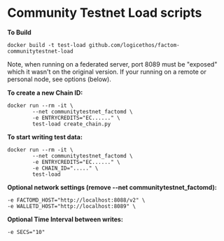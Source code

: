 # Community Testnet Load scripts

**To Build**

    docker build -t test-load github.com/logicethos/factom-communitytestnet-load

Note, when running on a federated server, port 8089 must be "exposed" which it wasn't on the original version.
If your running on a remote or personal node, see options (below).

**To create a new Chain ID:**

    docker run --rm -it \
            --net communitytestnet_factomd \
            -e ENTRYCREDITS="EC......" \
            test-load create_chain.py

**To start writing test data:**

    docker run --rm -it \
            --net communitytestnet_factomd \
            -e ENTRYCREDITS="EC......" \
            -e CHAIN_ID="....." \
            test-load


**Optional network settings (remove --net communitytestnet_factomd):**

    -e FACTOMD_HOST="http://localhost:8088/v2" \
    -e WALLETD_HOST="http://localhost:8089" \

**Optional Time Interval between writes:**

    -e SECS="10"


